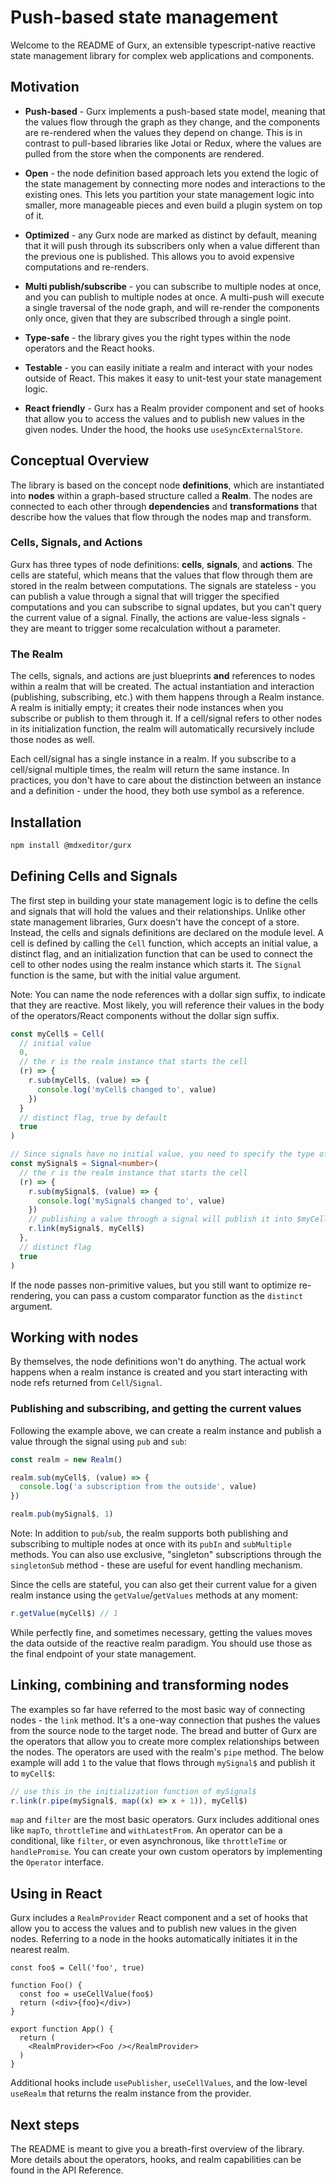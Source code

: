 # Push-based state management 

Welcome to the README of Gurx, an extensible typescript-native reactive state management library for complex web applications and components. 

## Motivation

- **Push-based** - Gurx implements a push-based state model, meaning that the values flow through the graph as they change, and the components are re-rendered when the values they depend on change. This is in contrast to pull-based libraries like Jotai or Redux, where the values are pulled from the store when the components are rendered. 

- **Open** - the node definition based approach lets you extend the logic of the state management by connecting more nodes and interactions to the existing ones. This lets you partition your state management logic into smaller, more manageable pieces and even build a plugin system on top of it. 

- **Optimized** - any Gurx node are marked as distinct by default, meaning that it will push through its subscribers only when a value different than the previous one is published. This allows you to avoid expensive computations and re-renders. 

- **Multi publish/subscribe** - you can subscribe to multiple nodes at once, and you can publish to multiple nodes at once. A multi-push will execute a single traversal of the node graph, and will re-render the components only once, given that they are subscribed through a single point. 

- **Type-safe** - the library gives you the right types within the node operators and the React hooks.

- **Testable** - you can easily initiate a realm and interact with your nodes outside of React. This makes it easy to unit-test your state management logic. 

- **React friendly** - Gurx has a Realm provider component and set of hooks that allow you to access the values and to publish new values in the given nodes. Under the hood, the hooks use `useSyncExternalStore`.

## Conceptual Overview

The library is based on the concept node **definitions**, which are instantiated into **nodes** within a graph-based structure called a **Realm**. The nodes are connected to each other through **dependencies** and **transformations** that describe how the values that flow through the nodes map and transform. 

### Cells, Signals, and Actions

Gurx has three types of node definitions: **cells**, **signals**, and **actions**. The cells are stateful, which means that the values that flow through them are stored in the realm between computations. The signals are stateless - you can publish a value through a signal that will trigger the specified computations and you can subscribe to signal updates, but you can't query the current value of a signal. Finally, the actions are value-less signals - they are meant to trigger some recalculation without a parameter. 

### The Realm

The cells, signals, and actions are just blueprints **and** references to nodes within a realm that will be created. The actual instantiation and interaction (publishing, subscribing, etc.) with them happens through a Realm instance. A realm is initially empty; it creates their node instances when you subscribe or publish to them through it. If a cell/signal refers to other nodes in its initialization function, the realm will automatically recursively include those nodes as well. 

Each cell/signal has a single instance in a realm. If you subscribe to a cell/signal multiple times, the realm will return the same instance. In practices, you don't have to care about the distinction between an instance and a definition - under the hood, they both use symbol as a reference.

## Installation

```sh
npm install @mdxeditor/gurx
```

## Defining Cells and Signals

The first step in building your state management logic is to define the cells and signals that will hold the values and their relationships. Unlike other state management libraries, Gurx doesn't have the concept of a store. Instead, the cells and signals definitions are declared on the module level. A cell is defined by calling the `Cell` function, which accepts an initial value, a distinct flag, and an initialization function that can be used to connect the cell to other nodes using the realm instance which starts it. The `Signal` function is the same, but with the initial value argument. 

Note: You can name the node references with a dollar sign suffix, to indicate that they are reactive. Most likely, you will reference their values in the body of the operators/React components without the dollar sign suffix.

```ts
const myCell$ = Cell(
  // initial value
  0,
  // the r is the realm instance that starts the cell
  (r) => {
    r.sub(myCell$, (value) => {
      console.log('myCell$ changed to', value)
    })
  }
  // distinct flag, true by default
  true
)

// Since signals have no initial value, you need to specify the type of data that will flow through them
const mySignal$ = Signal<number>(
  // the r is the realm instance that starts the cell
  (r) => {
    r.sub(mySignal$, (value) => {
      console.log('mySignal$ changed to', value)
    })
    // publishing a value through a signal will publish it into $myCell as well
    r.link(mySignal$, myCell$)
  },
  // distinct flag
  true
)
```

If the node passes non-primitive values, but you still want to optimize re-rendering, you can pass a custom comparator function as the `distinct` argument. 

## Working with nodes

By themselves, the node definitions won't do anything. The actual work happens when a realm instance is created and you start interacting with node refs returned from `Cell`/`Signal`.

### Publishing and subscribing, and getting the current values

Following the example above, we can create a realm instance and publish a value through the signal using `pub` and `sub`:

```ts
const realm = new Realm()

realm.sub(myCell$, (value) => {
  console.log('a subscription from the outside', value)
})

realm.pub(mySignal$, 1)
```

Note: In addition to `pub`/`sub`, the realm supports both publishing and subscribing to multiple nodes at once with its `pubIn` and `subMultiple` methods. You can also use exclusive, "singleton" subscriptions through the `singletonSub` method - these are useful for event handling mechanism.

Since the cells are stateful, you can also get their current value for a given realm instance using the `getValue`/`getValues` methods at any moment:

```ts
r.getValue(myCell$) // 1
```

While perfectly fine, and sometimes necessary, getting the values moves the data outside of the reactive realm paradigm. You should use those as the final endpoint of your state management.

## Linking, combining and transforming nodes

The examples so far have referred to the most basic way of connecting nodes - the `link` method. It's a one-way connection that pushes the values from the source node to the target node. The bread and butter of Gurx are the operators that allow you to create more complex relationships between the nodes. The operators are used with the realm's `pipe` method. The below example will add `1` to the value that flows through `mySignal$` and publish it to `myCell$`:

```ts
// use this in the initialization function of mySignal$
r.link(r.pipe(mySignal$, map((x) => x + 1)), myCell$)
```

`map` and `filter` are the most basic operators. Gurx includes additional ones like `mapTo`, `throttleTime` and `withLatestFrom`. An operator can be a conditional, like `filter`, or even asynchronous, like `throttleTime` or `handlePromise`. You can create your own custom operators by implementing the `Operator` interface.

## Using in React

Gurx includes a `RealmProvider` React component and a set of hooks that allow you to access the values and to publish new values in the given nodes. Referring to a node in the hooks automatically initiates it in the nearest realm.

```tsx
const foo$ = Cell('foo', true)

function Foo() {
  const foo = useCellValue(foo$)
  return (<div>{foo}</div>)
}

export function App() {
  return (
    <RealmProvider><Foo /></RealmProvider>
  )
}
```

Additional hooks include `usePublisher`, `useCellValues`, and the low-level `useRealm` that returns the realm instance from the provider. 

## Next steps

The README is meant to give you a breath-first overview of the library. More details about the operators, hooks, and realm capabilities can be found in the API Reference.

